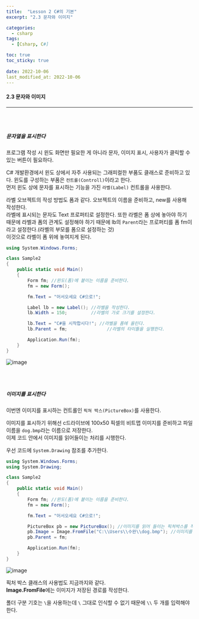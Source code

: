 ```yaml
---
title:  "Lesson 2 C#의 기본"
excerpt: "2.3 문자와 이미지"

categories:
  - csharp
tags:
  - [Csharp, C#]

toc: true
toc_sticky: true
 
date: 2022-10-06
last_modified_at: 2022-10-06
---
```


#### 2.3 문자와 이미지
---
<br>
<br>

##### 문자열을 표시한다    

프로그램 작성 시 윈도 화면만 필요한 게 아니라 문자, 이미지 표시, 사용자가 클릭할 수 있는 버튼이 필요하다.  

C# 개발환경에서 윈도 상에서 자주 사용되는 그래피컬한 부품도 클래스로 준비하고 있다. 윈도를 구성하는 부품은 `컨트롤(Controll)`이라고 한다.  
먼저 윈도 상에 문자를 표시하는 기능을 가진 `라벨(Label)` 컨트롤을 사용한다. 

라벨 오브젝트의 작성 방법도 폼과 같다. 오브젝트의 이름을 준비하고, new를 사용해 작성한다.  
라벨에 표시되는 문자도 Text 프로퍼티로 설정한다. 또한 라벨은 폼 상에 놓아야 하기 때문에 라벨과 폼의 관계도 설정해야 하기 때문에 lb의 `Parent`라는 프로퍼티를 폼 fm이라고 설정한다.(라벨의 부모를 폼으로 설정하는 것)  
이것으로 라벨이 폼 위에 놓여지게 된다.

```cs
using System.Windows.Forms;

class Sample2
{
    public static void Main()
    {
        Form fm; //윈도(폼)에 붙이는 이름을 준비한다.  
        fm = new Form();

        fm.Text = "어서오세요 C#으로!";

        Label lb = new Label(); //라벨을 작성한다.
        lb.Width = 150;         //라벨의 가로 크기를 설정한다.

        lb.Text = "C#을 시작합시다!"; //라벨을 폼에 올린다.
        lb.Parent = fm;               //라벨의 타이틀을 실행한다.

        Application.Run(fm);
    }
}
```

![image](https://user-images.githubusercontent.com/106606698/194275963-9ca0191f-a55d-41ec-95b0-b8e739d87175.png)

<br>
<br>

##### 이미지를 표시한다  

이번엔 이미지를 표시하는 컨트롤인 `픽쳐 박스(PictureBox)`를 사용한다.  

이미지를 표시하기 위해선 c드라이브에 100x50 픽셀의 비트맵 이미지를 준비하고 파일이름을 `dog.bmp`라는 이름으로 저장한다.  
이제 코드 안에서 이미지를 읽어들이는 처리를 시행한다.  

우선 코드에 `System.Drawing` 참조를 추가한다.  

```cs
using System.Windows.Forms;
using System.Drawing;

class Sample2
{
    public static void Main()
    {
        Form fm; //윈도(폼)에 붙이는 이름을 준비한다.  
        fm = new Form();

        fm.Text = "어서오세요 C#으로!";

        PictureBox pb = new PictureBox(); //이미지를 읽어 들이는 픽쳐박스를 작성한다. 
        pb.Image = Image.FromFile("C:\\Users\\수완\\dog.bmp"); //이미지를 읽어들인다.
        pb.Parent = fm;

        Application.Run(fm);
    }
}
```

![image](https://user-images.githubusercontent.com/106606698/194279300-326c8567-0374-4c0b-b7da-0757fa114d3f.png)

픽처 박스 클래스의 사용법도 지금까지와 같다.  
**Image.FromFile**에는 이미지가 저장된 경로를 작성한다.  

폴더 구분 기호는 `\`을 사용하는데 `\` 그대로 인식할 수 없기 때문에 `\\` 두 개를 입력해야 한다. 